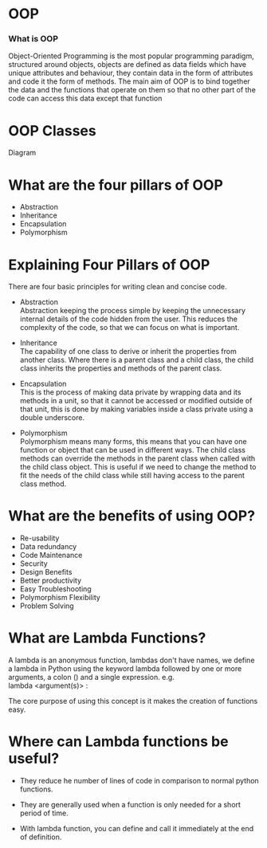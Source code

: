 # OOP 

### What is OOP

Object-Oriented Programming  is the most popular programming paradigm, structured around objects, objects are defined as data fields which have unique attributes and behaviour, they contain data in the form of attributes and code it the form of methods.
The main aim of OOP is to bind together the data and the functions that operate on them so that no other part of the code can access this data except that function

# OOP Classes


Diagram


# What are the four pillars of OOP
- Abstraction
- Inheritance
- Encapsulation
- Polymorphism


# Explaining Four Pillars of OOP
There are four basic principles for writing clean and concise code.

- Abstraction  
Abstraction keeping the process simple by keeping the unnecessary internal details of the code hidden from the user.
This reduces the complexity of the code, so that we can focus on what is important.  


- Inheritance  
 The capability of one class to derive or inherit the properties from another class.
 Where there is a parent class and a child class, the child class inherits the properties and methods of the parent class.   


- Encapsulation  
This is the process of making data private by wrapping data and its methods in a unit, so that it cannot be accessed or modified outside of that unit, this is done by making variables inside a class private using a double underscore.   


- Polymorphism  
Polymorphism means many forms, this means that you can have one function or object that can be used in different ways. The child class methods can override the methods in the parent class when called with the child class object. This is useful if we need to change the method to fit the needs of the child class while still having access to the parent class method.  


# What are the benefits of using OOP?

- Re-usability
- Data redundancy
- Code Maintenance
- Security
- Design Benefits
- Better productivity
- Easy Troubleshooting
- Polymorphism Flexibility
- Problem Solving

# What are Lambda Functions?  
A lambda is an anonymous function, lambdas don't have names, we define a lambda in Python using the keyword lambda followed by one or more arguments, a colon () and a single expression. e.g.  
lambda <argument(s)> : <expression>

The core purpose of using this concept is it makes the creation of functions easy.


# Where can Lambda functions be useful?

- They reduce he number of lines of code in comparison to normal python functions.  


- They are generally used when a function is only needed for a short period of time.  


- With lambda function, you can define and call it immediately at the end of definition.   

